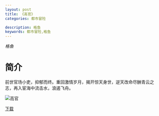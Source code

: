 ```yaml
---
layout: post
title: 《高官》
categories: 都市冒险

description: 格鱼
keywords: 都市冒险,格鱼
---
```

*格鱼*

# 简介

前世官场小吏，抑郁而终。重回激情岁月，揭开惊天身世，逆天改命尽酬青云之志，再入宦海中流击水，浪遏飞舟。

![高官](http://tvax2.sinaimg.cn/large/008dGP0Fgy1gu6l1kis3ej304605kjre.jpg)

[下载](https://link.jscdn.cn/1drv/aHR0cHM6Ly8xZHJ2Lm1zL3QvcyFBaGU2R2dNWmVFb2poVTVITjZMXzdlVGx4c2JOP2U9d2htblpO.txt)
